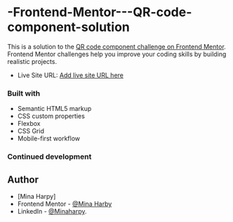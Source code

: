 # -Frontend-Mentor---QR-code-component-solution
This is a solution to the [QR code component challenge on Frontend Mentor](https://www.frontendmentor.io/challenges/qr-code-component-iux_sIO_H). Frontend Mentor challenges help you improve your coding skills by building realistic projects.
- Live Site URL: [Add live site URL here](https://your-live-site-url.com)
### Built with
- Semantic HTML5 markup
- CSS custom properties
- Flexbox
- CSS Grid
- Mobile-first workflow
### Continued development
## Author
- [Mina Harpy]
- Frontend Mentor - [@Mina Harby](https://www.frontendmentor.io/profile/yourusername)
- LinkedIn - [@Minaharpy](https://eg.linkedin.com/in/mina-harpy).
